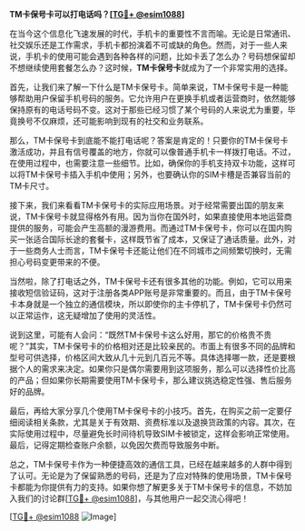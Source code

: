 **TM卡保号卡可以打电话吗？[[TG💪+ @esim1088](https://t.me/s/esim1088)]**

在当今这个信息化飞速发展的时代，手机卡的重要性不言而喻。无论是日常通讯、社交娱乐还是工作需求，手机卡都扮演着不可或缺的角色。然而，对于一些人来说，手机卡的使用可能会遇到各种各样的问题，比如卡丢了怎么办？号码想保留却不想继续使用套餐怎么办？这时候，**TM卡保号卡**就成为了一个非常实用的选择。

首先，让我们来了解一下什么是TM卡保号卡。简单来说，TM卡保号卡是一种能够帮助用户保留手机号码的服务。它允许用户在更换手机或者运营商时，依然能够保持原有的电话号码不变。这对于那些已经习惯了某个号码的人来说尤为重要，毕竟换号不仅麻烦，还可能影响到现有的社交和业务联系。

那么，TM卡保号卡到底能不能打电话呢？答案是肯定的！只要你的TM卡保号卡激活成功，并且有信号覆盖的地方，你就可以像普通手机卡一样拨打电话。不过，在使用过程中，也需要注意一些细节。比如，确保你的手机支持双卡功能，这样可以将TM卡保号卡插入手机中使用；另外，也要确认你的SIM卡槽是否兼容当前的TM卡尺寸。

接下来，我们来看看TM卡保号卡的实际应用场景。对于经常需要出国的朋友来说，TM卡保号卡就显得格外有用。因为当你在国外时，如果直接使用本地运营商提供的服务，可能会产生高额的漫游费用。而通过TM卡保号卡，你可以在国内购买一张适合国际长途的套餐卡，这样既节省了成本，又保证了通话质量。此外，对于一些商务人士而言，TM卡保号卡还能让他们在不同城市之间频繁切换时，无需担心号码变更带来的不便。

当然啦，除了打电话之外，TM卡保号卡还有很多其他的功能。例如，它可以用来接收短信验证码，这对于注册各类APP账号是非常重要的。而且，由于TM卡保号卡本身就是一个独立的通信模块，所以即使你的主卡停机了，TM卡保号卡仍然可以正常运作，这无疑增加了使用的灵活性。

说到这里，可能有人会问：“既然TM卡保号卡这么好用，那它的价格贵不贵呢？”其实，TM卡保号卡的价格相对还是比较亲民的。市面上有很多不同的品牌和型号可供选择，价格区间大致从几十元到几百元不等。具体选择哪一款，还是要根据个人的需求来决定。如果你只是偶尔需要用到这项服务，那么可以选择性价比高的产品；但如果你长期需要使用TM卡保号卡，那么建议挑选稳定性强、售后服务好的品牌。

最后，再给大家分享几个使用TM卡保号卡的小技巧。首先，在购买之前一定要仔细阅读相关条款，尤其是关于有效期、资费标准以及退换货政策的内容。其次，在实际使用过程中，尽量避免长时间待机导致SIM卡被锁定，这样会影响正常使用。最后，记得定期检查账户余额，以免因欠费而导致服务中断。

总之，TM卡保号卡作为一种便捷高效的通信工具，已经在越来越多的人群中得到了认可。无论是为了保留熟悉的号码，还是为了应对特殊的使用场景，TM卡保号卡都能为你提供有力的支持。如果你想了解更多关于TM卡保号卡的信息，不妨加入我们的讨论群[[TG💪+ @esim1088](https://t.me/s/esim1088)]，与其他用户一起交流心得吧！

[[TG💪+ @esim1088](https://t.me/s/esim1088) ![Image](https://i.postimg.cc/4NQfJmqS/Snipaste-2025-05-13-00-14-12.png)]